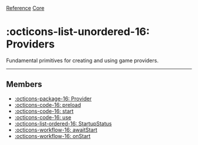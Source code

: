 <div class="ompdoc-reference-breadcrumbs">
<a href="../../">Reference</a>
<a href="../">Core</a>
</div>

# :octicons-list-unordered-16: Providers

Fundamental primitives for creating and using game providers.

---

## Members

- [:octicons-package-16: Provider](provider.md)
- [:octicons-code-16: preload](preload.md)
- [:octicons-code-16: start](start.md)
- [:octicons-code-16: use](use.md)
- [:octicons-list-ordered-16: StartupStatus](startup-status.md)
- [:octicons-workflow-16: awaitStart](await-start.md)
- [:octicons-workflow-16: onStart](on-start.md)
